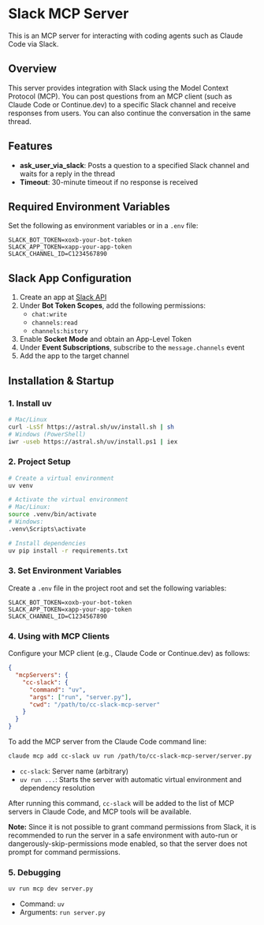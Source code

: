 # Slack MCP Server

This is an MCP server for interacting with coding agents such as Claude Code via Slack.

## Overview

This server provides integration with Slack using the Model Context Protocol (MCP). You can post questions from an MCP client (such as Claude Code or Continue.dev) to a specific Slack channel and receive responses from users. You can also continue the conversation in the same thread.

## Features

- **ask_user_via_slack**: Posts a question to a specified Slack channel and waits for a reply in the thread
- **Timeout**: 30-minute timeout if no response is received

## Required Environment Variables

Set the following as environment variables or in a `.env` file:

```.env
SLACK_BOT_TOKEN=xoxb-your-bot-token
SLACK_APP_TOKEN=xapp-your-app-token
SLACK_CHANNEL_ID=C1234567890
```

## Slack App Configuration

1. Create an app at [Slack API](https://api.slack.com/apps)
2. Under **Bot Token Scopes**, add the following permissions:
   - `chat:write`
   - `channels:read`
   - `channels:history`
3. Enable **Socket Mode** and obtain an App-Level Token
4. Under **Event Subscriptions**, subscribe to the `message.channels` event
5. Add the app to the target channel

## Installation & Startup

### 1. Install uv

```bash
# Mac/Linux
curl -LsSf https://astral.sh/uv/install.sh | sh
# Windows (PowerShell)
iwr -useb https://astral.sh/uv/install.ps1 | iex
```

### 2. Project Setup

```bash
# Create a virtual environment
uv venv

# Activate the virtual environment
# Mac/Linux:
source .venv/bin/activate
# Windows:
.venv\Scripts\activate

# Install dependencies
uv pip install -r requirements.txt
```

### 3. Set Environment Variables

Create a `.env` file in the project root and set the following variables:

```.env
SLACK_BOT_TOKEN=xoxb-your-bot-token
SLACK_APP_TOKEN=xapp-your-app-token
SLACK_CHANNEL_ID=C1234567890
```

### 4. Using with MCP Clients

Configure your MCP client (e.g., Claude Code or Continue.dev) as follows:

```json
{
  "mcpServers": {
    "cc-slack": {
      "command": "uv",
      "args": ["run", "server.py"],
      "cwd": "/path/to/cc-slack-mcp-server"
    }
  }
}
```

To add the MCP server from the Claude Code command line:

```bash
claude mcp add cc-slack uv run /path/to/cc-slack-mcp-server/server.py
```

- `cc-slack`: Server name (arbitrary)
- `uv run ...`: Starts the server with automatic virtual environment and dependency resolution

After running this command, `cc-slack` will be added to the list of MCP servers in Claude Code, and MCP tools will be available.

**Note:** Since it is not possible to grant command permissions from Slack, it is recommended to run the server in a safe environment with auto-run or dangerously-skip-permissions mode enabled, so that the server does not prompt for command permissions.

### 5. Debugging

```bash
uv run mcp dev server.py
```

- Command: `uv`
- Arguments: `run server.py`
